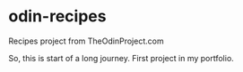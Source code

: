 # odin-recipes
Recipes project from TheOdinProject.com

So, this is start of a long journey. First project in my portfolio.